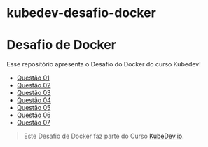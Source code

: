 # kubedev-desafio-docker
# Desafio de Docker

Esse repositório apresenta o Desafio do Docker do curso Kubedev!

- [Questão 01](questao01/questoes.md)
- [Questão 02](questao02/questoes.md)
- [Questão 03](questao03/questoes.md)
- [Questão 04](questao04/questoes.md)
- [Questão 05](questao05/questoes.md)
- [Questão 06](questao06/questoes.md)
- [Questão 07](questao07/questoes.md)

>Este Desafio de Docker faz parte do Curso [KubeDev.io](https://kubedev.io/).